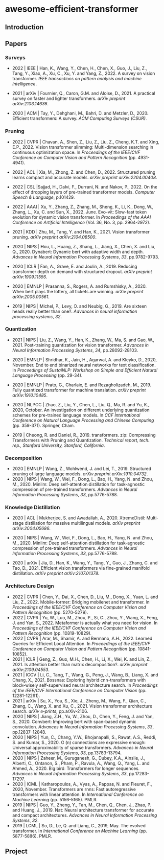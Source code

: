 # awesome-efficient-transformer

## Introduction





 ## Papers

### Surveys

* 2022 | IEEE | Han, K., Wang, Y., Chen, H., Chen, X., Guo, J., Liu, Z., Tang, Y., Xiao, A., Xu, C., Xu, Y. and Yang, Z., 2022. A survey on vision transformer. *IEEE transactions on pattern analysis and machine intelligence*.
* 2021 | arXiv | Fournier, Q., Caron, G.M. and Aloise, D., 2021. A practical survey on faster and lighter transformers. *arXiv preprint arXiv:2103.14636*.

* 2020 | ACM | Tay, Y., Dehghani, M., Bahri, D. and Metzler, D., 2020. Efficient transformers: A survey. *ACM Computing Surveys (CSUR)*.

  

### Pruning

* 2022 | CVPR | Chavan, A., Shen, Z., Liu, Z., Liu, Z., Cheng, K.T. and Xing, E.P., 2022. Vision transformer slimming: Multi-dimension searching in continuous optimization space. In *Proceedings of the IEEE/CVF Conference on Computer Vision and Pattern Recognition* (pp. 4931-4941).
* 2022 | ACL | Xia, M., Zhong, Z. and Chen, D., 2022. Structured pruning learns compact and accurate models. *arXiv preprint arXiv:2204.00408*.
* 2022 | CSL |Sajjad, H., Dalvi, F., Durrani, N. and Nakov, P., 2022. On the effect of dropping layers of pre-trained transformer models. *Computer Speech & Language*, p.101429.
* 2022 | AAAI | Xu, Y., Zhang, Z., Zhang, M., Sheng, K., Li, K., Dong, W., Zhang, L., Xu, C. and Sun, X., 2022, June. Evo-vit: Slow-fast token evolution for dynamic vision transformer. In *Proceedings of the AAAI Conference on Artificial Intelligence* (Vol. 36, No. 3, pp. 2964-2972).
* 2021 | KDD | Zhu, M., Tang, Y. and Han, K., 2021. Vision transformer pruning. *arXiv preprint arXiv:2104.08500*.
* 2020 | NIPS | Hou, L., Huang, Z., Shang, L., Jiang, X., Chen, X. and Liu, Q., 2020. Dynabert: Dynamic bert with adaptive width and depth. *Advances in Neural Information Processing Systems*, *33*, pp.9782-9793.

* 2020 | ICLR | Fan, A., Grave, E. and Joulin, A., 2019. Reducing transformer depth on demand with structured dropout. *arXiv preprint arXiv:1909.11556*.

* 2020 | EMNLP | Prasanna, S., Rogers, A. and Rumshisky, A., 2020. When bert plays the lottery, all tickets are winning. *arXiv preprint arXiv:2005.00561*.

* 2019 | NIPS | Michel, P., Levy, O. and Neubig, G., 2019. Are sixteen heads really better than one?. *Advances in neural information processing systems*, *32*.



### Quantization

* 2021 | NIPS | Liu, Z., Wang, Y., Han, K., Zhang, W., Ma, S. and Gao, W., 2021. Post-training quantization for vision transformer. *Advances in Neural Information Processing Systems*, *34*, pp.28092-28103.

* 2020 | EMNLP | Shridhar, K., Jain, H., Agarwal, A. and Kleyko, D., 2020, November. End to end binarized neural networks for text classification. In *Proceedings of SustaiNLP: Workshop on Simple and Efficient Natural Language Processing* (pp. 29-34).

* 2020 | EMNLP | Prato, G., Charlaix, E. and Rezagholizadeh, M., 2019. Fully quantized transformer for machine translation. *arXiv preprint arXiv:1910.10485*.

* 2020 | NLPCC | Zhao, Z., Liu, Y., Chen, L., Liu, Q., Ma, R. and Yu, K., 2020, October. An investigation on different underlying quantization schemes for pre-trained language models. In *CCF International Conference on Natural Language Processing and Chinese Computing* (pp. 359-371). Springer, Cham.

* 2019 | Cheong, R. and Daniel, R., 2019. transformers. zip: Compressing Transformers with Pruning and Quantization. *Technical report, tech. rep., Stanford University, Stanford, California*.

  

### Decomposition

* 2020 | EMNLP | Wang, Z., Wohlwend, J. and Lei, T., 2019. Structured pruning of large language models. *arXiv preprint arXiv:1910.04732*.
* 2020 | NIPS | Wang, W., Wei, F., Dong, L., Bao, H., Yang, N. and Zhou, M., 2020. Minilm: Deep self-attention distillation for task-agnostic compression of pre-trained transformers. *Advances in Neural Information Processing Systems*, *33*, pp.5776-5788.



### Knowledge Distillation

* 2020 | ACL | Mukherjee, S. and Awadallah, A., 2020. XtremeDistil: Multi-stage distillation for massive multilingual models. *arXiv preprint arXiv:2004.05686*.

* 2020 | NIPS | Wang, W., Wei, F., Dong, L., Bao, H., Yang, N. and Zhou, M., 2020. Minilm: Deep self-attention distillation for task-agnostic compression of pre-trained transformers. *Advances in Neural Information Processing Systems*, *33*, pp.5776-5788.

* 2020 | arXiv | Jia, D., Han, K., Wang, Y., Tang, Y., Guo, J., Zhang, C. and Tao, D., 2021. Efficient vision transformers via fine-grained manifold distillation. *arXiv preprint arXiv:2107.01378*.

  

### Architecture Design

* 2022 | CVPR | Chen, Y., Dai, X., Chen, D., Liu, M., Dong, X., Yuan, L. and Liu, Z., 2022. Mobile-former: Bridging mobilenet and transformer. In *Proceedings of the IEEE/CVF Conference on Computer Vision and Pattern Recognition* (pp. 5270-5279).
* 2022 | CVPR | Yu, W., Luo, M., Zhou, P., Si, C., Zhou, Y., Wang, X., Feng, J. and Yan, S., 2022. Metaformer is actually what you need for vision. In *Proceedings of the IEEE/CVF Conference on Computer Vision and Pattern Recognition* (pp. 10819-10829).
* 2022 | CVPR | Arar, M., Shamir, A. and Bermano, A.H., 2022. Learned Queries for Efficient Local Attention. In *Proceedings of the IEEE/CVF Conference on Computer Vision and Pattern Recognition* (pp. 10841-10852).
* 2021 | ICLR | Geng, Z., Guo, M.H., Chen, H., Li, X., Wei, K. and Lin, Z., 2021. Is attention better than matrix decomposition?. *arXiv preprint arXiv:2109.04553*.
* 2021 | ICCV | Li, C., Tang, T., Wang, G., Peng, J., Wang, B., Liang, X. and Chang, X., 2021. Bossnas: Exploring hybrid cnn-transformers with block-wisely self-supervised neural architecture search. In *Proceedings of the IEEE/CVF International Conference on Computer Vision* (pp. 12281-12291).
* 2021 | arXiv | Su, X., You, S., Xie, J., Zheng, M., Wang, F., Qian, C., Zhang, C., Wang, X. and Xu, C., 2021. Vision transformer architecture search. *arXiv e-prints*, pp.arXiv-2106.
* 2020 | NIPS | Jiang, Z.H., Yu, W., Zhou, D., Chen, Y., Feng, J. and Yan, S., 2020. Convbert: Improving bert with span-based dynamic convolution. *Advances in Neural Information Processing Systems*, *33*, pp.12837-12848.
* 2020 | NIPS | Yun, C., Chang, Y.W., Bhojanapalli, S., Rawat, A.S., Reddi, S. and Kumar, S., 2020. O (n) connections are expressive enough: Universal approximability of sparse transformers. *Advances in Neural Information Processing Systems*, *33*, pp.13783-13794.
* 2020 | NIPS | Zaheer, M., Guruganesh, G., Dubey, K.A., Ainslie, J., Alberti, C., Ontanon, S., Pham, P., Ravula, A., Wang, Q., Yang, L. and Ahmed, A., 2020. Big bird: Transformers for longer sequences. *Advances in Neural Information Processing Systems*, *33*, pp.17283-17297.
* 2020 | ICML | Katharopoulos, A., Vyas, A., Pappas, N. and Fleuret, F., 2020, November. Transformers are rnns: Fast autoregressive transformers with linear attention. In *International Conference on Machine Learning* (pp. 5156-5165). PMLR.
* 2019 | NIPS | Guo, Y., Zheng, Y., Tan, M., Chen, Q., Chen, J., Zhao, P. and Huang, J., 2019. Nat: Neural architecture transformer for accurate and compact architectures. *Advances in Neural Information Processing Systems*, *32*.
* 2019 | LCML | So, D., Le, Q. and Liang, C., 2019, May. The evolved transformer. In *International Conference on Machine Learning* (pp. 5877-5886). PMLR.



## Project



#### 

